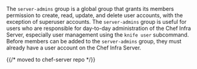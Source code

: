 The `server-admins` group is a global group that grants its members
permission to create, read, update, and delete user accounts, with the
exception of superuser accounts. The `server-admins` group is useful for
users who are responsible for day-to-day administration of the Chef
Infra Server, especially user management using the `knife user`
subcommand. Before members can be added to the `server-admins` group,
they must already have a user account on the Chef Infra Server.


{{/* moved to chef-server repo */}}
